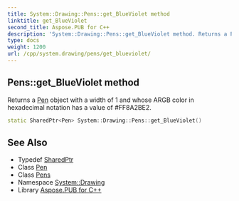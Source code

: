 ```yaml
---
title: System::Drawing::Pens::get_BlueViolet method
linktitle: get_BlueViolet
second_title: Aspose.PUB for C++
description: 'System::Drawing::Pens::get_BlueViolet method. Returns a Pen object with a width of 1 and whose ARGB color in hexadecimal notation has a value of #FF8A2BE2 in C++.'
type: docs
weight: 1200
url: /cpp/system.drawing/pens/get_blueviolet/
---
```

## Pens::get_BlueViolet method


Returns a [Pen](../../pen/) object with a width of 1 and whose ARGB color in hexadecimal notation has a value of #FF8A2BE2.

```cpp
static SharedPtr<Pen> System::Drawing::Pens::get_BlueViolet()
```

## See Also

* Typedef [SharedPtr](../../../system/sharedptr/)
* Class [Pen](../../pen/)
* Class [Pens](../)
* Namespace [System::Drawing](../../)
* Library [Aspose.PUB for C++](../../../)
